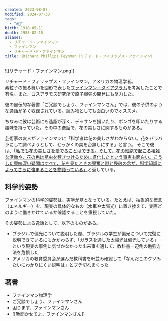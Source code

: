 ```yaml
---
created: 2023-08-07
modified: 2024-07-30
tags:
  - "#👤"
birth: 1918-05-11
death: 1988-02-15
aliases:
  - リチャード・ファインマン
  - ファインマン
  - リチャード・P・ファインマン
title: 👤Richard Phillips Feynman（リチャード・フィリップス・ファインマン）
---
```

![[リチャード・ファインマン.png]]

リチャード・フィリップス・ファインマン。アメリカの物理学者。  
素粒子の振る舞いを図形で表した[ファインマン・ダイアグラム](https://ja.wikipedia.org/wiki/%E3%83%95%E3%82%A1%E3%82%A4%E3%83%B3%E3%83%9E%E3%83%B3%E3%83%BB%E3%83%80%E3%82%A4%E3%82%A2%E3%82%B0%E3%83%A9%E3%83%A0)を考案したことで有名。また、ロスアラモス研究所で原子爆弾の開発にも尽力した。

彼の自伝的な著書「ご冗談でしょう、ファインマンさん」では、彼の子供のような逸話が多く収録されている。読み物としても面白いのでオススメ。

ちなみに彼は芸術にも造詣が深く、デッサンを描いたり、ボンゴを叩いたりする趣味を持っていた。その中の逸話で、花の美しさに関するものがある。

芸術家の友人がファインマンに「科学者は花の美しさがわからない。花をバラバラにして調べようとして、せっかくの美を台無しにする」と言う。
そこで彼は、[「私でも花の美しさを愛でることはできる。そして、花の細胞で起こる複雑な活動や、花の色は昆虫を惹きつけるために進化したという事実も面白い。こうした興味深い疑問はすべて、花を見たときの興奮と謎と畏敬の念が、科学知識によってさらに強まることを物語っている」](https://www.youtube.com/watch?v=ZbFM3rn4ldo)と返している。

## 科学的姿勢
ファインマンの科学的姿勢は、実学が基となっている。たとえば、抽象的な概念（エネルギー）を、現実の具体的なもの（水車や太陽光）に置き換えて、実際どのように働きかけているか確認することを重視していた。

その姿勢による逸話として、以下のものがある。
- ブラジルで偏光について説明した際、ブラジルの学生が偏光について完璧に説明できているにもかかわらず、「ガラスを通した太陽光は偏光している」という現実の事例に気づかなかった出来事を通して、教科書一辺倒の勉強方法を危惧した
- アメリカの教育委員会が選んだ教科書を軒並み確認して「なんだこのクソみたいにわかりにくい説明は」とブチ切れまくった

## 著書
- ファインマン物理学
- ご冗談でしょう、ファインマンさん
- 困ります、ファインマンさん
- [[📚聞かせてよ、ファインマンさん]]
